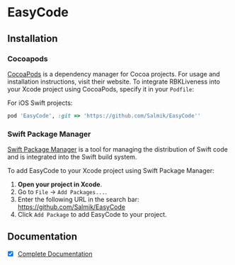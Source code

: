 # EasyCode

## Installation

### Cocoapods

[CocoaPods](https://cocoapods.org) is a dependency manager for Cocoa projects. For usage and installation instructions, visit their website. To integrate RBKLiveness into your Xcode project using CocoaPods, specify it in your `Podfile`:

For iOS Swift projects:

```ruby
pod 'EasyCode', :git => 'https://github.com/Salmik/EasyCode''
```

### Swift Package Manager

[Swift Package Manager](https://swift.org/package-manager/) is a tool for managing the distribution of Swift code and is integrated into the Swift build system.

To add EasyCode to your Xcode project using Swift Package Manager:

1. **Open your project in Xcode**.
2. Go to `File` -> `Add Packages...`.
3. Enter the following URL in the search bar: https://github.com/Salmik/EasyCode
4. Click `Add Package` to add EasyCode to your project.

## Documentation
- [x] [Complete Documentation](https://salmik.github.io/EasyCode/documentation/easycode/)
